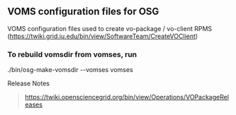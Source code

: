 ## VOMS configuration files for OSG

VOMS configuration files used to create vo-package / vo-client RPMS (https://twiki.grid.iu.edu/bin/view/SoftwareTeam/CreateVOClient)

### To rebuild vomsdir from vomses, run

./bin/osg-make-vomsdir --vomses vomses


Release Notes
> https://twiki.opensciencegrid.org/bin/view/Operations/VOPackageReleases
